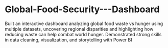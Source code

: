 # Global-Food-Security---Dashboard
Built an interactive dashboard analyzing global food waste vs hunger using multiple datasets, uncovering regional disparities and highlighting how reducing waste can help combat world hunger. Demonstrated strong skills in data cleaning, visualization, and storytelling with Power BI
